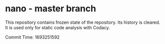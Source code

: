 # nano - master branch

This repository contains frozen state of the repository.
Its history is cleared. It is used only for static code
analysis with Codacy.

Commit Time: 1693251592